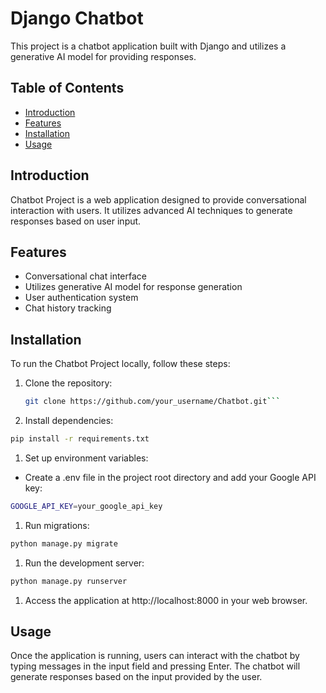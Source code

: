 # Django Chatbot

This project is a chatbot application built with Django and utilizes a generative AI model for providing responses.

## Table of Contents

- [Introduction](#introduction)
- [Features](#features)
- [Installation](#installation)
- [Usage](#usage)

## Introduction

Chatbot Project is a web application designed to provide conversational interaction with users. It utilizes advanced AI techniques to generate responses based on user input.

## Features

- Conversational chat interface
- Utilizes generative AI model for response generation
- User authentication system
- Chat history tracking

## Installation

To run the Chatbot Project locally, follow these steps:

1. Clone the repository:

   ```bash
   git clone https://github.com/your_username/Chatbot.git```

1. Install dependencies:

```bash
pip install -r requirements.txt
```

1. Set up environment variables:

- Create a .env file in the project root directory and add your Google API key:

```bash
GOOGLE_API_KEY=your_google_api_key
```

1. Run migrations:

```bash
python manage.py migrate
```
1. Run the development server:

```bash
python manage.py runserver
```
1. Access the application at http://localhost:8000 in your web browser.

## Usage
Once the application is running, users can interact with the chatbot by typing messages in the input field and pressing Enter. The chatbot will generate responses based on the input provided by the user.

